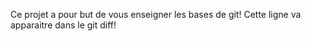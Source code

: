 Ce projet a pour but de vous enseigner les bases de git!
Cette ligne va apparaitre dans le git diff!
